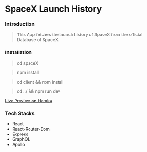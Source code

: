 # SpaceX Launch History

### Introduction
> This App fetches the launch history of SpaceX from the official Database of SpaceX.

### Installation
> cd spaceX

> npm install

> cd client && npm install

> cd ../ && npm run dev

[Live Preview on Heroku](https://secure-inlet-20642.herokuapp.com/ "Live Preview on Heroku")

### Tech Stacks
- React
- React-Router-Dom
- Express
- GraphQL
- Apollo

